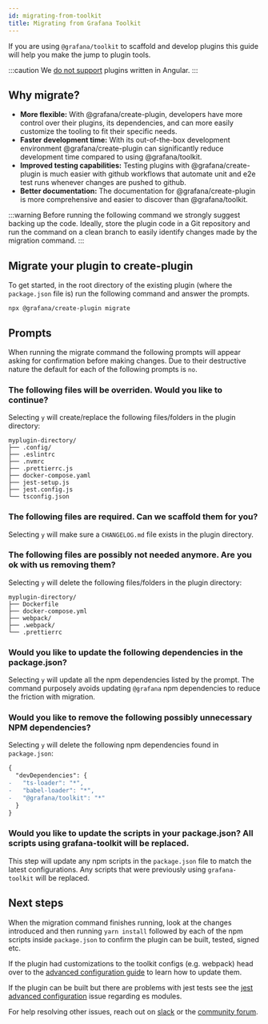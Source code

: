 ```yaml
---
id: migrating-from-toolkit
title: Migrating from Grafana Toolkit
---
```


If you are using `@grafana/toolkit` to scaffold and develop plugins this guide will help you make the jump to plugin tools.

:::caution
We [do not support](https://grafana.com/docs/grafana/latest/developers/angular_deprecation/) plugins written in Angular.
:::

## Why migrate?

- **More flexible:** With @grafana/create-plugin, developers have more control over their plugins, its dependencies, and can more easily customize the tooling to fit their specific needs.
- **Faster development time:** With its out-of-the-box development environment @grafana/create-plugin can significantly reduce development time compared to using @grafana/toolkit.
- **Improved testing capabilities:** Testing plugins with @grafana/create-plugin is much easier with github workflows that automate  unit and e2e test runs whenever changes are pushed to github.
- **Better documentation:** The documentation for @grafana/create-plugin is more comprehensive and easier to discover than @grafana/toolkit.

:::warning
Before running the following command we strongly suggest backing up the code. Ideally, store the plugin code in a Git repository and run the command on a clean branch to easily identify changes made by the migration command.
:::

## Migrate your plugin to create-plugin

To get started, in the root directory of the existing plugin (where the `package.json` file is) run the following command and answer the prompts.

```
npx @grafana/create-plugin migrate
```

## Prompts

When running the migrate command the following prompts will appear asking for confirmation before making changes. Due to their destructive nature the default for each of the following prompts is `no`.

### The following files will be overriden. Would you like to continue?

Selecting `y` will create/replace the following files/folders in the plugin directory:

```
myplugin-directory/
├── .config/
├── .eslintrc
├── .nvmrc
├── .prettierrc.js
├── docker-compose.yaml
├── jest-setup.js
├── jest.config.js
└── tsconfig.json
```

### The following files are required. Can we scaffold them for you?

Selecting `y` will make sure a `CHANGELOG.md` file exists in the plugin directory.

### The following files are possibly not needed anymore. Are you ok with us removing them?

Selecting `y` will delete the following files/folders in the plugin directory:

```
myplugin-directory/
├── Dockerfile
├── docker-compose.yml
├── webpack/
├── .webpack/
└── .prettierrc
```

### Would you like to update the following dependencies in the package.json?

Selecting `y` will update all the npm dependencies listed by the prompt. The command purposely avoids updating `@grafana` npm dependencies to reduce the friction with migration.

### Would you like to remove the following possibly unnecessary NPM dependencies?

Selecting `y` will delete the following npm dependencies found in `package.json`:

```diff json
{
  "devDependencies": {
-   "ts-loader": "*",
-   "babel-loader": "*",
-   "@grafana/toolkit": "*"
  }
}
```

### Would you like to update the scripts in your package.json? All scripts using grafana-toolkit will be replaced.

This step will update any npm scripts in the `package.json` file to match the latest configurations. Any scripts that were previously using `grafana-toolkit` will be replaced.

## Next steps

When the migration command finishes running, look at the changes introduced and then running `yarn install` followed by each of the npm scripts inside `package.json` to confirm the plugin can be built, tested, signed etc.

If the plugin had customizations to the toolkit configs (e.g. webpack) head over to the [advanced configuration guide](./advanced-configuration.md) to learn how to update them.

If the plugin can be built but there are problems with jest tests see the [jest advanced configuration](advanced-configuration.md#esm-errors-with-jest) issue regarding es modules.

For help resolving other issues, reach out on [slack](https://grafana.slack.com/) or the [community forum](https://community.grafana.com/c/plugin-development/30).

